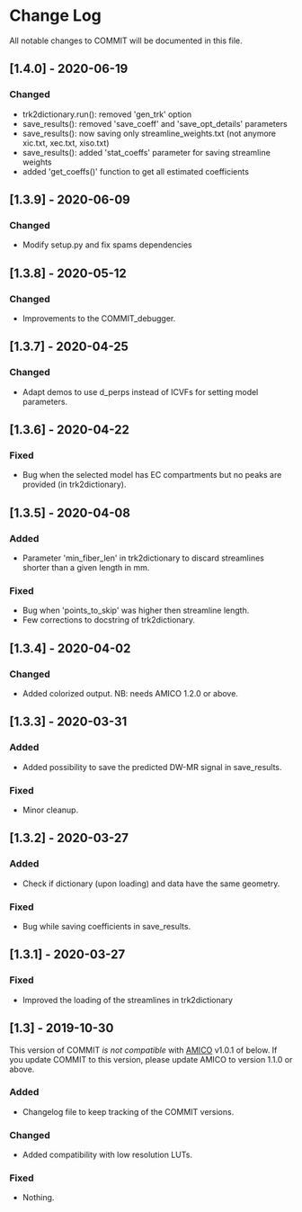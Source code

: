 
# Change Log
All notable changes to COMMIT will be documented in this file.

## [1.4.0] - 2020-06-19

### Changed
- trk2dictionary.run(): removed 'gen_trk' option
- save_results(): removed 'save_coeff' and 'save_opt_details' parameters
- save_results(): now saving only streamline_weights.txt (not anymore xic.txt, xec.txt, xiso.txt)
- save_results(): added 'stat_coeffs' parameter for saving streamline weights
- added 'get_coeffs()' function to get all estimated coefficients

## [1.3.9] - 2020-06-09

### Changed
- Modify setup.py and fix spams dependencies

## [1.3.8] - 2020-05-12

### Changed
- Improvements to the COMMIT_debugger.

## [1.3.7] - 2020-04-25

### Changed
- Adapt demos to use d_perps instead of ICVFs for setting model parameters.

## [1.3.6] - 2020-04-22

### Fixed
- Bug when the selected model has EC compartments but no peaks are provided (in trk2dictionary).

## [1.3.5] - 2020-04-08

### Added
- Parameter 'min_fiber_len' in trk2dictionary to discard streamlines shorter than a given length in mm.

### Fixed
- Bug when 'points_to_skip' was higher then streamline length.
- Few corrections to docstring of trk2dictionary.

## [1.3.4] - 2020-04-02

### Changed
- Added colorized output. NB: needs AMICO 1.2.0 or above.

## [1.3.3] - 2020-03-31

### Added
- Added possibility to save the predicted DW-MR signal in save_results.
 
### Fixed
- Minor cleanup.

## [1.3.2] - 2020-03-27

### Added
- Check if dictionary (upon loading) and data have the same geometry.
 
### Fixed
- Bug while saving coefficients in save_results.

## [1.3.1] - 2020-03-27

### Fixed
- Improved the loading of the streamlines in trk2dictionary

## [1.3] - 2019-10-30

This version of COMMIT *is not compatible* with [AMICO](https://github.com/daducci/AMICO) v1.0.1 of below. If you update COMMIT to this version, please update AMICO to version 1.1.0 or above.
 
### Added
- Changelog file to keep tracking of the COMMIT versions.
 
### Changed
- Added compatibility with low resolution LUTs.
 
### Fixed
- Nothing.

